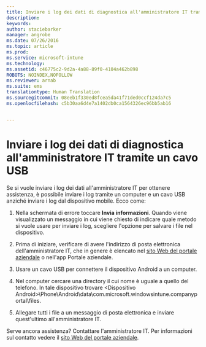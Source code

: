 ```yaml
---
title: Inviare i log dei dati di diagnostica all'amministratore IT tramite un cavo USB | Microsoft Intune
description: 
keywords: 
author: staciebarker
manager: angrobe
ms.date: 07/26/2016
ms.topic: article
ms.prod: 
ms.service: microsoft-intune
ms.technology: 
ms.assetid: c46775c2-9d2a-4a88-89f0-4104a462b898
ROBOTS: NOINDEX,NOFOLLOW
ms.reviewer: arnab
ms.suite: ems
translationtype: Human Translation
ms.sourcegitcommit: 08eeb1f330ed8fcea5da41f71ded0ccf124da7c5
ms.openlocfilehash: c5b30aa6d4e7a1402db0ca1564326ec96bb5ab16


---
```



# Inviare i log dei dati di diagnostica all'amministratore IT tramite un cavo USB

Se si vuole inviare i log dei dati all'amministratore IT per ottenere assistenza, è possibile inviare i log tramite un computer e un cavo USB anziché inviare i log dal dispositivo mobile. Ecco come:

1.  Nella schermata di errore toccare **Invia informazioni**. Quando viene visualizzato un messaggio in cui viene chiesto di indicare quale metodo si vuole usare per inviare i log, scegliere l'opzione per salvare i file nel dispositivo.

2.  Prima di iniziare, verificare di avere l'indirizzo di posta elettronica dell'amministratore IT, che in genere è elencato nel [sito Web del portale aziendale](http://portal.manage.microsoft.com) o nell'app Portale aziendale.

2.  Usare un cavo USB per connettere il dispositivo Android a un computer.

3.  Nel computer cercare una directory il cui nome è uguale a quello del telefono. In tale dispositivo trovare &lt;Dispositivo Android&gt;\Phone\Android\data\com.microsoft.windowsintune.companyportal\files\.

4.  Allegare tutti i file a un messaggio di posta elettronica e inviare quest'ultimo all'amministratore IT.

Serve ancora assistenza? Contattare l'amministratore IT. Per informazioni sul contatto vedere il [sito Web del portale aziendale](http://portal.manage.microsoft.com).





<!--HONumber=Aug16_HO5-->


